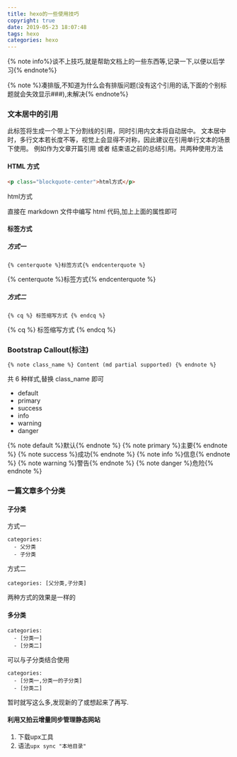 ```yaml
---
title: hexo的一些使用技巧
copyright: true
date: 2019-05-23 18:07:48
tags: hexo
categories: hexo
---
```


{% note info%}谈不上技巧,就是帮助文档上的一些东西等,记录一下,以便以后学习{% endnote%}

<!-- more -->

{% note %}凑排版,不知道为什么会有排版问题(没有这个引用的话,下面的个别标题就会失效显示###),未解决{% endnote%}

### 文本居中的引用

此标签将生成一个带上下分割线的引用，同时引用内文本将自动居中。 文本居中时，多行文本若长度不等，视觉上会显得不对称，因此建议在引用单行文本的场景下使用。 例如作为文章开篇引用 或者 结束语之前的总结引用。共两种使用方法

#### HTML 方式

```html
<p class="blockquote-center">html方式</p>
```

<p class="blockquote-center">html方式</p>
直接在 markdown 文件中编写 html 代码,加上上面的属性即可

#### 标签方式

##### 方式一

```
{% centerquote %}标签方式{% endcenterquote %}
```

{% centerquote %}标签方式{% endcenterquote %}

##### 方式二

```
{% cq %} 标签缩写方式 {% endcq %}
```

{% cq %} 标签缩写方式 {% endcq %}

### Bootstrap Callout(标注)

```
{% note class_name %} Content (md partial supported) {% endnote %}
```

共 6 种样式,替换 class_name 即可

- default
- primary
- success
- info
- warning
- danger

{% note default %}默认{% endnote %}
{% note primary %}主要{% endnote %}
{% note success %}成功{% endnote %}
{% note info %}信息{% endnote %}
{% note warning %}警告{% endnote %}
{% note danger %}危险{% endnote %}

### 一篇文章多个分类

#### 子分类

方式一

```
categories:
  - 父分类
  - 子分类
```

方式二

```
categories: [父分类,子分类]
```

两种方式的效果是一样的

#### 多分类

```
categories:
  - [分类一]
  - [分类二]
```

可以与子分类结合使用

```
categories:
  - [分类一,分类一的子分类]
  - [分类二]
```

暂时就写这么多,发现新的了或想起来了再写.

#### 利用又拍云增量同步管理静态网站

1. 下载upx工具
2. 语法`upx sync "本地目录" `